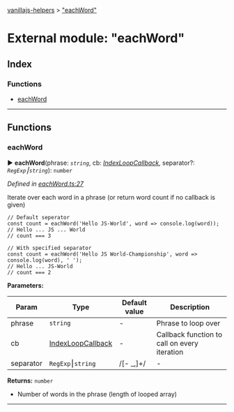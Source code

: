 [vanillajs-helpers](../README.md) > ["eachWord"](../modules/_eachword_.md)



# External module: "eachWord"

## Index

### Functions

* [eachWord](_eachword_.md#eachword)



---
## Functions
<a id="eachword"></a>

###  eachWord

► **eachWord**(phrase: *`string`*, cb: *[IndexLoopCallback](_indexloop_.md#indexloopcallback)*, separator?: *`RegExp`⎮`string`*): `number`



*Defined in [eachWord.ts:27](https://github.com/Tokimon/vanillajs-helpers/blob/97e473e/eachWord.ts#L27)*



Iterate over each word in a phrase (or return word count if no callback is given)

    // Default seperator
    const count = eachWord('Hello JS-World', word => console.log(word));
    // Hello ... JS ... World
    // count === 3
    
    // With specified separator
    const count = eachWord('Hello JS World-Championship', word => console.log(word), ' ');
    // Hello ... JS-World
    // count === 2


**Parameters:**

| Param | Type | Default value | Description |
| ------ | ------ | ------ | ------ |
| phrase | `string`  | - |   Phrase to loop over |
| cb | [IndexLoopCallback](_indexloop_.md#indexloopcallback)  | - |   Callback function to call on every iteration |
| separator | `RegExp`⎮`string`  |  /[- _,]+/ |   - |





**Returns:** `number`
- Number of words in the phrase (length of looped array)






___


